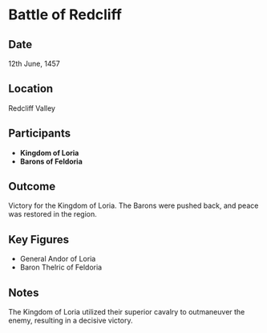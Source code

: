 
# Battle of Redcliff

## Date
12th June, 1457

## Location
Redcliff Valley

## Participants
- **Kingdom of Loria**
- **Barons of Feldoria**

## Outcome
Victory for the Kingdom of Loria. The Barons were pushed back, and peace was restored in the region.

## Key Figures
- General Andor of Loria
- Baron Thelric of Feldoria

## Notes
The Kingdom of Loria utilized their superior cavalry to outmaneuver the enemy, resulting in a decisive victory.
